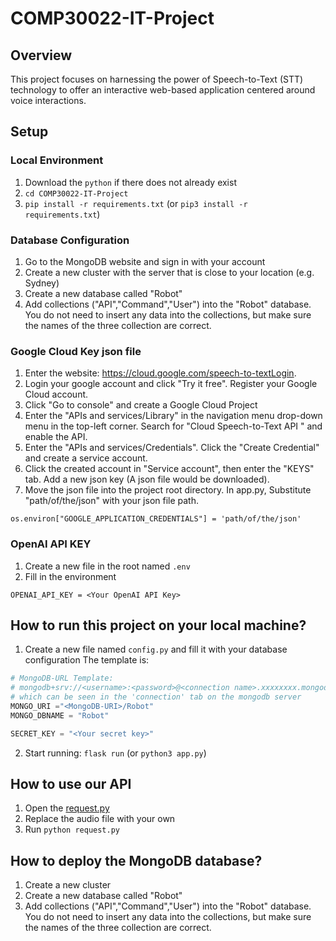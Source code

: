 # COMP30022-IT-Project

## Overview

This project focuses on harnessing the power of Speech-to-Text (STT) technology to offer an interactive web-based application centered around voice interactions.

## Setup

### Local Environment

1. Download the `python` if there does not already exist
2. `cd COMP30022-IT-Project`
3. `pip install -r requirements.txt` (or `pip3 install -r requirements.txt`)

### Database Configuration

1. Go to the MongoDB website and sign in with your account
2. Create a new cluster with the server that is close to your location (e.g. Sydney)
3. Create a new database called "Robot"
3. Add collections ("API","Command","User")  into the "Robot" database. You do not need to insert any data into the collections, but make sure the names of the three collection are correct.

### Google Cloud Key json file

1. Enter the website: https://cloud.google.com/speech-to-textLogin.
2. Login your google account and click "Try it free". Register your Google Cloud account.
3. Click "Go to console" and create a Google Cloud Project
4. Enter the "APIs and services/Library" in the navigation menu drop-down menu in the top-left corner. Search for "Cloud Speech-to-Text API " and enable the API.
5. Enter the "APIs and services/Credentials". Click the "Create Credential" and create a service account.
6. Click the created account in "Service account", then enter the "KEYS" tab. Add a new json key (A json file would be downloaded).
7. Move the json file into the project root directory. In app.py, Substitute "path/of/the/json" with your json file path.

```angular2html
os.environ["GOOGLE_APPLICATION_CREDENTIALS"] = 'path/of/the/json'
```

### OpenAI API KEY

1. Create a new file in the root named `.env`
2. Fill in the environment

```
OPENAI_API_KEY = <Your OpenAI API Key>
```

## How to run this project on your local machine?

1. Create a new file named `config.py` and fill it with your database configuration
   The template is:

```python
# MongoDB-URL Template:
# mongodb+srv://<username>:<password>@<connection name>.xxxxxxxx.mongodb.net
# which can be seen in the 'connection' tab on the mongodb server
MONGO_URI ="<MongoDB-URI>/Robot"
MONGO_DBNAME = "Robot"

SECRET_KEY = "<Your secret key>"
```

2. Start running: `flask run` (or `python3 app.py`)

## How to use our API

1. Open the [request.py](https://github.com/kexincchen/COMP30022-IT-Project/blob/main/request.py)
2. Replace the audio file with your own
3. Run `python request.py`

## How to deploy the MongoDB database?
1. Create a new cluster
2. Create a new database called "Robot"
3. Add collections ("API","Command","User")  into the "Robot" database. You do not need to insert any data into the collections, but make sure the names of the three collection are correct.
